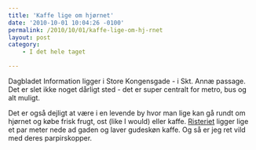 ```yaml
---
title: 'Kaffe lige om hjørnet'
date: '2010-10-01 10:04:26 -0100'
permalink: /2010/10/01/kaffe-lige-om-hj-rnet
layout: post
category:
    - I det hele taget

---
```

Dagbladet Information ligger i Store Kongensgade - i Skt. Annæ passage. Det er slet ikke noget dårligt sted - det er super centralt for metro, bus og alt muligt.

<amp-img alt="Cortado fra Risteriet"
  src="{{ site.baseurl }}{% link assets/post-images/risteriet.jpg %}"
  width="483"
  height="644"
  layout="responsive"></amp-img>

Det er også dejligt at være i en levende by hvor man lige kan gå rundt om hjørnet og købe frisk frugt, ost (like I would) eller kaffe. [Risteriet](http://www.risteriet.dk/) ligger lige et par meter nede ad gaden og laver gudeskøn kaffe. Og så er jeg ret vild med deres parpirskopper.
